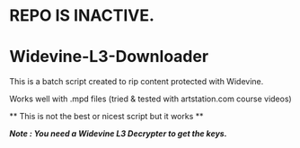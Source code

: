 # REPO IS INACTIVE.

# Widevine-L3-Downloader
This is a batch script created to rip content protected with Widevine.

Works well with .mpd files (tried & tested with artstation.com course videos)

** This is not the best or nicest script but it works **

***Note : You need a Widevine L3 Decrypter to get the keys.***


